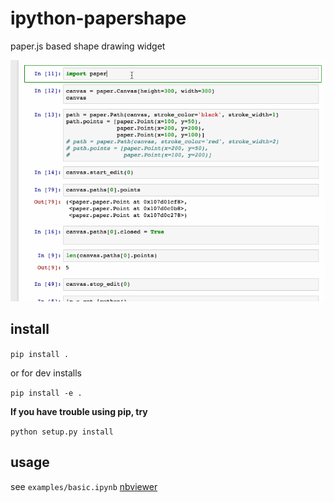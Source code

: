 # ipython-papershape
paper.js based shape drawing widget

![papershape.gif](papershape.gif)

## install

`pip install .`

or for dev installs

`pip install -e .`

**If you have trouble using pip, try**

`python setup.py install`

## usage

see `examples/basic.ipynb` [nbviewer](https://github.com/jdfreder/ipython-papershape/blob/master/examples/basic.ipynb)
